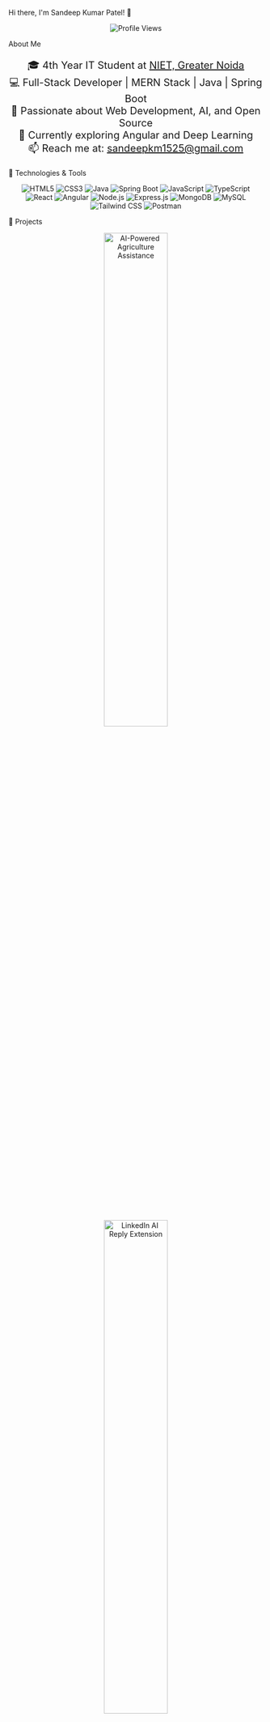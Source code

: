 Hi there, I'm Sandeep Kumar Patel! 👋
<p align="center"> <img src="https://komarev.com/ghpvc/?username=sandeepkumarpatel&color=blue&style=flat-square&label=Profile+Views" alt="Profile Views" /> </p>
About Me
<p align="center" style="font-size: 20px;"> 🎓 4th Year IT Student at <a href="https://www.niet.co.in/" target="_blank">NIET, Greater Noida</a><br> 💻 Full-Stack Developer | MERN Stack | Java | Spring Boot<br> 🚀 Passionate about Web Development, AI, and Open Source<br> 🌱 Currently exploring Angular and Deep Learning<br> 📫 Reach me at: <a href="mailto:sandeepkm1525@gmail.com">sandeepkm1525@gmail.com</a> </p>
🔧 Technologies & Tools
<p align="center">  <img src="https://img.shields.io/badge/-HTML5-E34F26?style=for-the-badge&logo=html5&logoColor=white" alt="HTML5" />
    <img src="https://img.shields.io/badge/-CSS3-1572B6?style=for-the-badge&logo=css3&logoColor=white" alt="CSS3" />
  <img src="https://img.shields.io/badge/-Java-007396?style=for-the-badge&logo=java&logoColor=white" alt="Java" /> <img src="https://img.shields.io/badge/-Spring%20Boot-6DB33F?style=for-the-badge&logo=springboot&logoColor=white" alt="Spring Boot" /> <img src="https://img.shields.io/badge/-JavaScript-F7DF1E?style=for-the-badge&logo=javascript&logoColor=black" alt="JavaScript" /> <img src="https://img.shields.io/badge/-TypeScript-3178C6?style=for-the-badge&logo=typescript&logoColor=white" alt="TypeScript" /> <img src="https://img.shields.io/badge/-React-61DAFB?style=for-the-badge&logo=react&logoColor=black" alt="React" /> <img src="https://img.shields.io/badge/-Angular-DD0031?style=for-the-badge&logo=angular&logoColor=white" alt="Angular" /> <img src="https://img.shields.io/badge/-Node.js-339933?style=for-the-badge&logo=node.js&logoColor=white" alt="Node.js" /> <img src="https://img.shields.io/badge/-Express.js-000000?style=for-the-badge&logo=express&logoColor=white" alt="Express.js" /> <img src="https://img.shields.io/badge/-MongoDB-47A248?style=for-the-badge&logo=mongodb&logoColor=white" alt="MongoDB" /> <img src="https://img.shields.io/badge/-MySQL-4479A1?style=for-the-badge&logo=mysql&logoColor=white" alt="MySQL" /> <img src="https://img.shields.io/badge/-Tailwind%20CSS-38B2AC?style=for-the-badge&logo=tailwind-css&logoColor=white" alt="Tailwind CSS" /> <img src="https://img.shields.io/badge/-Postman-FF6C37?style=for-the-badge&logo=postman&logoColor=white" alt="Postman" /> </p>
🚀 Projects
<p align="center"> <a href="https://github.com/sandeepgithubindia/AI-Powered-Agriculture-Assistance" target="_blank"> <img width="50%" src="https://github-readme-stats.vercel.app/api/pin/?username=sandeepgithubindia&repo=AI-Powered-Agriculture-Assistance&theme=tokyonight" alt="AI-Powered Agriculture Assistance" /> </a> <a href="https://github.com/sandeepgithubindia/LinkedIn-AI-Reply-Extension" target="_blank"> <img width="50%" src="https://github-readme-stats.vercel.app/api/pin/?username=your-username&repo=LinkedIn-AI-Reply-Extension&theme=tokyonight" alt="LinkedIn AI Reply Extension" /> </a> </p>
📈 GitHub Stats
<p align="center"> <a href="https://github-readme-stats.vercel.app" target="_blank"> <img width="49%" alt="Sandeep's GitHub Stats" src="https://my-stats-lemon.vercel.app/api?username=sandeepgithubindia&show_icons=true&theme=tokyonight&hide_border=true"/> </a> <a href="https://github-readme-stats.vercel.app" target="_blank"> <img width="49%" alt="Top Languages" src="https://my-stats-lemon.vercel.app/api/top-langs/?username=sandeepgithubindia&layout=compact&theme=tokyonight&hide_border=true"/> </a> </p>
🏆 GitHub Trophies
<p align="center"> <img src="https://github-profile-trophy.vercel.app/?username=sandeepgithubindia&theme=radical&no-frame=true&row=1&column=7" alt="GitHub Trophies" /> </p>
🔥 Streak Stats
<p align="center"> <img src="https://github-readme-streak-stats.herokuapp.com/?user=sandeepgithubindia&theme=tokyonight&hide_border=true" alt="Streak Stats" /> </p>
📚 Education
<p align="center" style="font-size: 18px;"> 🎓 Bachelor of Technology in Information Technology at <a href="https://www.niet.co.in/" target="_blank">NIET</a> </p>
💼 Work Experience
<p align="center" style="font-size: 18px;"> 💻 React JS Developer at Celebal Technologies<br> 🌐 Frontend Developer Intern at Baskethunt Pvt Ltd </p>
🎖️ Achievements
<p align="center" style="font-size: 18px;"> 🏆 Google Cloud Study Jam Certificate & Goodies<br> 📜 Certifications in Java, Spring Boot, and Cloud Computing<br> 🌟 Built multiple full-stack projects using MERN and Java </p>
💬 Let's Connect!
<p align="center"> <a href="https://www.linkedin.com/in/sandeep-kumar-patel-1b216b229/" target="_blank"> <img src="https://img.shields.io/badge/-LinkedIn-0A66C2?style=for-the-badge&logo=linkedin&logoColor=white" alt="LinkedIn" /> </a> <a href="https://leetcode.com/u/sandeepkmp/" target="_blank"> <img src="https://img.shields.io/badge/-LeetCode-FFA116?style=for-the-badge&logo=leetcode&logoColor=white" alt="LeetCode" /> </a> <a href="mailto:sandeepkm1525@gmail.com"> <img src="https://img.shields.io/badge/-Email-D14836?style=for-the-badge&logo=gmail&logoColor=white" alt="Email" /> </a> </p>
